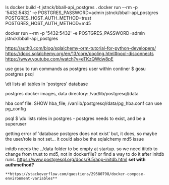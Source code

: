ls
docker build -t jstnck/bball-api_postgres .
docker run --rm -p '5432:5432' -e POSTGRES_PASSWORD=admin jstnck/bball-api_postgres 
POSTGRES_HOST_AUTH_METHOD=trust
POSTGRES_HOST_AUTH_METHOD=md5

docker run --rm -p '5432:5432' -e POSTGRES_PASSWORD=admin jstnck/bball-api_postgres 

https://auth0.com/blog/sqlalchemy-orm-tutorial-for-python-developers/
https://docs.sqlalchemy.org/en/13/core/pooling.html#pool-disconnects
https://www.youtube.com/watch?v=eTKzQWdw8pE

use gosu to run commands as postgres user within continer
$ gosu postgres psql

\dt lists all tables in 'postgres' database


postgres docker images, data directory:
/var/lib/postgresql/data

hba conf file: SHOW hba_file;
/var/lib/postgresql/data/pg_hba.conf
can use pg_config 

psql $ \du 
lists roles in postgres - postgres needs to exist, and be a superuser

getting error of 'database postgres does not exist'
    but, it does, so maybe the user/role is not set...
    it could also be the sqlalchemy md5 issue


initdb needs the ../data folder to be empty at startup.
so we need ititdb to change from trust to md5, not in dockerfile?
    or find a way to do it after initdb runs.
    https://www.postgresql.org/docs/9.5/app-initdb.html
    **set with authmethod?**

    **https://stackoverflow.com/questions/29580798/docker-compose-environment-variables**